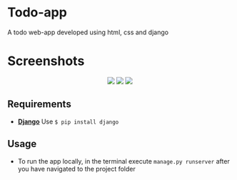# Todo-app
A todo web-app developed using html, css and django

# Screenshots
<p align="center">
  <img src="https://github.com/bruhmese-python/Pdf2booklet/blob/main/src/1.png"/>
  <img src="https://github.com/bruhmese-python/Pdf2booklet/blob/main/src/2.png"/>
  <img src="https://github.com/bruhmese-python/Pdf2booklet/blob/main/src/3.png"/>
</p>
 
## Requirements
- [**Django**](https://poppler.freedesktop.org/)
   Use `$ pip install django`

## Usage
  - To run the app locally, in the terminal execute `manage.py runserver` after you have navigated to the project folder

